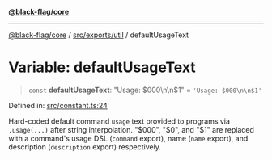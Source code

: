 [**@black-flag/core**](../../../../README.md)

***

[@black-flag/core](../../../../README.md) / [src/exports/util](../README.md) / defaultUsageText

# Variable: defaultUsageText

> `const` **defaultUsageText**: "Usage: $000\n\n$1" = `'Usage: $000\n\n$1'`

Defined in: [src/constant.ts:24](https://github.com/Xunnamius/black-flag/blob/41bcd587ae1e5e4c88c48238363c70e315cd242a/src/constant.ts#L24)

Hard-coded default command `usage` text provided to programs via
`.usage(...)` after string interpolation. "$000", "$0", and "$1" are replaced
with a command's usage DSL (`command` export), name (`name` export), and
description (`description` export) respectively.
